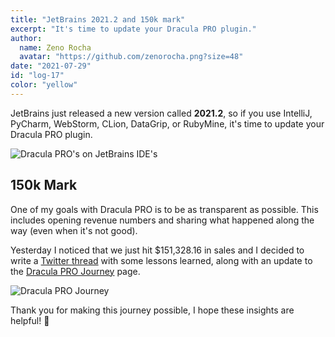 ```yaml
---
title: "JetBrains 2021.2 and 150k mark"
excerpt: "It's time to update your Dracula PRO plugin."
author:
  name: Zeno Rocha
  avatar: "https://github.com/zenorocha.png?size=48"
date: "2021-07-29"
id: "log-17"
color: "yellow"
---
```


JetBrains just released a new version called **2021.2**, so if you use IntelliJ, PyCharm, WebStorm, CLion, DataGrip, or RubyMine, it's time to update your Dracula PRO plugin.

![Dracula PRO's on JetBrains IDE's](/static/img/logs/jetbrains-2021.2-and-150k-mark-a.png)

## 150k Mark

One of my goals with Dracula PRO is to be as transparent as possible. This includes opening revenue numbers and sharing what happened along the way (even when it's not good).

Yesterday I noticed that we just hit $151,328.16 in sales and I decided to write a [Twitter thread](https://twitter.com/zenorocha/status/1420744224417353729) with some lessons learned, along with an update to the [Dracula PRO Journey](/pro/journey) page.

![Dracula PRO Journey](/static/img/logs/jetbrains-2021.2-and-150k-mark-b.png)

Thank you for making this journey possible, I hope these insights are helpful! 🙏
